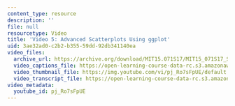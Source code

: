```yaml
---
content_type: resource
description: ''
file: null
resourcetype: Video
title: 'Video 5: Advanced Scatterplots Using ggplot'
uid: 3ae32ad0-c2b2-b355-59dd-92db341140ea
video_files:
  archive_url: https://archive.org/download/MIT15.071S17/MIT15_071S17_Session_7.2.09_300k.mp4
  video_captions_file: https://open-learning-course-data-rc.s3.amazonaws.com/15-071-the-analytics-edge-spring-2017/0e2e8cdae9005a07ad382589c397e06c_pj_Ro7sFpUE.vtt
  video_thumbnail_file: https://img.youtube.com/vi/pj_Ro7sFpUE/default.jpg
  video_transcript_file: https://open-learning-course-data-rc.s3.amazonaws.com/15-071-the-analytics-edge-spring-2017/3a7a25dfcc88d494235562a75aaa4bf5_pj_Ro7sFpUE.pdf
video_metadata:
  youtube_id: pj_Ro7sFpUE
---
```

